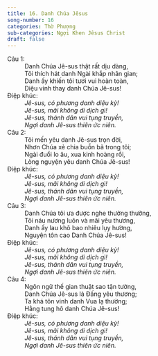 ```yaml
---
title: 16. Danh Chúa Jêsus
song-number: 16
categories: Thờ Phượng
sub-categories: Ngợi Khen Jêsus Christ
draft: false
---
```

<dl><dt>Câu 1:</dt><dd data-verse="1">Danh Chúa Jê-sus thật rất dịu dàng, <br/>Tôi thích hát danh Ngài khắp nhân gian; <br/>Danh ấy khiến tôi tươi vui hoàn toàn, <br/>Diệu vinh thay danh Chúa Jê-sus! </dd><dt>Điệp khúc:</dt><dd data-chorus="1"><em>Jê-sus, có phương danh diệu kỳ! <br/>Jê-sus, mãi không di dịch gì! <br/>Jê-sus, thánh dân vui tụng truyền, <br/>Ngợi danh Jê-sus thiên ức niên. </em></dd><dt>Câu 2:</dt><dd data-verse="2">Tôi mến yêu danh Jê-sus trọn đời, <br/>Nhơn Chúa xẻ chia buồn bã trong tôi; <br/>Ngài đuổi lo âu, xua kinh hoàng rồi, <br/>Lòng nguyện yêu danh Chúa Jê-sus! </dd><dt>Điệp khúc:</dt><dd data-chorus="1"><em>Jê-sus, có phương danh diệu kỳ! <br/>Jê-sus, mãi không di dịch gì! <br/>Jê-sus, thánh dân vui tụng truyền, <br/>Ngợi danh Jê-sus thiên ức niên. </em></dd><dt>Câu 3:</dt><dd data-verse="3">Danh Chúa tôi ưa được nghe thường thường, <br/>Tôi náu nương luôn và mãi yêu thương, <br/>Danh ấy lau khô bao nhiêu lụy hường, <br/>Nguyện tôn cao Danh Chúa Jê-sus! </dd><dt>Điệp khúc:</dt><dd data-chorus="1"><em>Jê-sus, có phương danh diệu kỳ! <br/>Jê-sus, mãi không di dịch gì! <br/>Jê-sus, thánh dân vui tụng truyền, <br/>Ngợi danh Jê-sus thiên ức niên. </em></dd><dt>Câu 4:</dt><dd data-verse="4">Ngôn ngữ thế gian thuật sao tận tường, <br/>Danh Chúa Jê-sus là Ðấng yêu thương; <br/>Ta khá tôn vinh danh Vua lạ thường; <br/>Hằng tung hô danh Chúa Jê-sus! </dd><dt>Điệp khúc:</dt><dd data-chorus="1"><em>Jê-sus, có phương danh diệu kỳ! <br/>Jê-sus, mãi không di dịch gì! <br/>Jê-sus, thánh dân vui tụng truyền, <br/>Ngợi danh Jê-sus thiên ức niên. </em></dd></dl>